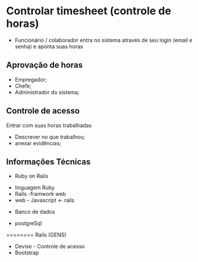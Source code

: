 # Controlar timesheet (controle de horas)
- Funcionário / colaborador entra no sistema através de seu login (email e senha) e aponta suas horas
## Aprovação de horas
* Empregador;
* Chefe;
* Administrador do sistema;

## Controle de acesso
Entrar com suas horas trabalhadas
* Descrever no que trabalhou;
* anexar evidências;

## Informações Técnicas
- Ruby on Rails
* linguagem Ruby
* Rails -framwork web
* web - Javascript <- rails

- Banco de dados
* postgreSql

========
Rails (GENS)
* Devise - Controle de acesso
* Bootstrap
